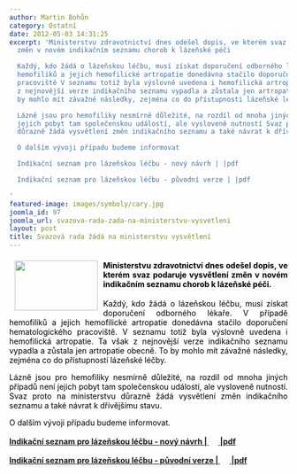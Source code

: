 ```yaml
---
author: Martin Bohůn
category: Ostatní
date: 2012-05-03 14:31:25
excerpt: 'Ministerstvu zdravotnictví dnes odešel dopis, ve kterém svaz podaruje vysvětlení
  změn v novém indikačním seznamu chorob k lázeňské péči

  Každý, kdo žádá o lázeňskou léčbu, musí získat doporučení odborného lékaře V případě
  hemofiliků a jejich hemofilické artropatie donedávna stačilo doporučení hematologického
  pracoviště V seznamu totiž byla výslovně uvedena i hemofilická artropatie Ta však
  z nejnovější verze indikačního seznamu vypadla a zůstala jen artropatie obecně To
  by mohlo mít závažné následky, zejména co do přístupnosti lázeňské léčby

  Lázně jsou pro hemofiliky nesmírně důležité, na rozdíl od mnoha jiných případů není
  jejich pobyt tam společenskou událostí, ale vysloveně nutností Svaz proto na ministerstvu
  důrazně žádá vysvětlení změn indikačního seznamu a také návrat k dřívějšímu stavu

  O dalším vývoji případu budeme informovat

  Indikační seznam pro lázeňskou léčbu - nový návrh | |pdf

  Indikační seznam pro lázeňskou léčbu - původní verze | |pdf

'
featured-image: images/symboly/cary.jpg
joomla_id: 97
joomla_url: svazova-rada-zada-na-ministerstvu-vysvetleni
layout: post
title: Svazová rada žádá na ministerstvu vysvětlení
---
```


<h4 style="text-align: justify;">
 <img border="0" height="90" src="{{ site.baseurl }}/images/symboly/cary.jpg" style="float: left; margin-left: 10px; margin-right: 10px;" width="150"/>
 <span style="color: #000000;">
  Ministerstvu zdravotnictví dnes odešel dopis, ve kterém svaz podaruje vysvětlení změn v novém indikačním seznamu chorob k lázeňské péči.
 </span>
</h4>
<p style="text-align: justify;">
 <span style="color: #000000;">
  Každý, kdo žádá o lázeňskou léčbu, musí získat doporučení odborného lékaře. V případě hemofiliků a jejich hemofilické artropatie donedávna stačilo doporučení hematologického pracoviště. V seznamu totiž byla výslovně uvedena i hemofilická artropatie. Ta však z nejnovější verze indikačního seznamu vypadla a zůstala jen artropatie obecně. To by mohlo mít závažné následky, zejména co do přístupnosti lázeňské léčby.
 </span>
</p>
<p style="text-align: justify;">
 <span style="color: #000000;">
  Lázně jsou pro hemofiliky nesmírně důležité, na rozdíl od mnoha jiných případů není jejich pobyt tam společenskou událostí, ale vysloveně nutností. Svaz proto na ministerstvu důrazně žádá vysvětlení změn indikačního seznamu a také návrat k dřívějšímu stavu.
 </span>
</p>
<p>
 <span style="color: #000000;">
  O dalším vývoji případu budeme informovat.
 </span>
</p>
<p>
 <strong>
  <a href="images/dokumenty-pdf-doc/lazne_novy_navrh.pdf" target="_blank" title="Indikační seznam pro lázeňskou léčbu - nový návrh">
   Indikační seznam pro lázeňskou léčbu - nový návrh |
   <img border="0" height="17" src="{{ site.baseurl }}/images/Ikony/ikona_pdf.jpg" width="17"/>
   |pdf
  </a>
 </strong>
</p>
<p>
 <strong>
  <a href="images/dokumenty-pdf-doc/lazne_puvodni_verze.pdf" target="_blank" title="Indikační seznam pro lázeňskou léčbu - původní verze">
   Indikační seznam pro lázeňskou léčbu - původní verze |
   <img border="0" height="17" src="{{ site.baseurl }}/images/Ikony/ikona_pdf.jpg" width="17"/>
   |pdf
  </a>
 </strong>
</p>
<p>
 <span style="color: #000000;">
  <br/>
 </span>
</p>